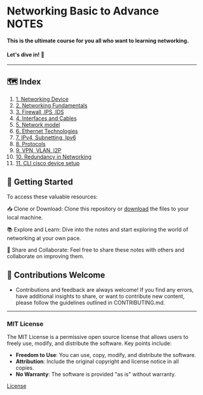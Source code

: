 # Networking Basic to Advance **NOTES**
 **This is the ultimate course for you all who want to learning networking.**
#### Let's dive in! 🚀
---
## 🗺️ Index
1. [1. Networking Device](https://github.com/sudo-404-hub/Networking-Basic-to-Advance/wiki/1.-Networking-device)
2. [2. Networking Fundamentals](https://github.com/sudo-404-hub/Networking-Basic-to-Advance/wiki/2.-Networking-Fundamentals)
3. [3. Firewall ,IPS ,IDS](https://github.com/sudo-404-hub/Networking-Basic-to-Advance/wiki/3-Firewall-,IPS-,IDS)
4. [4. Interfaces and Cables](https://github.com/sudo-404-hub/Networking-Basic-to-Advance/wiki/4.-Interfaces-and-Cables)
5. [5. Network model](https://github.com/sudo-404-hub/Networking-Basic-to-Advance/wiki/5.-Network-model)
6. [6. Ethernet Technologies](https://github.com/sudo-404-hub/Networking-Basic-to-Advance/wiki/6.-Ethernet-Technologies)
7. [7. IPv4, Subnetting, Ipv6](https://github.com/sudo-404-hub/Networking-Basic-to-Advance/wiki/7.-IPv4,-Ipv6)
8. [8. Protocols](https://github.com/sudo-404-hub/Networking-Basic-to-Advance/wiki/8.-Protocols)
9. [9. VPN, VLAN, I2P](https://github.com/sudo-404-hub/Networking-Basic-to-Advance/wiki/9.-VPN,-vLAN,-I2P)
10. [10. Redundancy in Networking](https://github.com/sudo-404-hub/Networking-Basic-to-Advance/wiki/10.-Redundancy-in-Networking)
11. [11. CLI cisco device setup](https://github.com/sudo-404-hub/Networking-Basic-to-Advance/wiki/11.-CLI-cisco-device-setup)

## 🚀 Getting Started
To access these valuable resources:

📥 Clone or Download: Clone this repository or [download](https://github.com/sudo-404-hub/Networking-Basic-to-Advance/tree/main/Notes%20.pdf) the files to your local machine.

📚 Explore and Learn: Dive into the notes and start exploring the world of networking at your own pace.

🤝 Share and Collaborate: Feel free to share these notes with others and collaborate on improving them.


## 🤝 Contributions Welcome

- Contributions and feedback are always welcome! If you find any errors, have additional insights to share, or want to contribute new content, please follow the guidelines outlined in CONTRIBUTING.md.

---

### MIT License

The MIT License is a permissive open source license that allows users to freely use, modify, and distribute the software. Key points include:

- **Freedom to Use**: You can use, copy, modify, and distribute the software.
- **Attribution**: Include the original copyright and license notice in all copies.
- **No Warranty**: The software is provided "as is" without warranty.

 [License](https://github.com/sudo-404-hub/Networking-Basic-to-Advance/blob/main/LICENSE)
 

